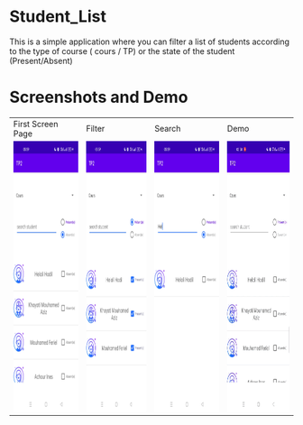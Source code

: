 # Student_List
This is a simple application where you can filter a list of students according to the type of course ( cours / TP) or the state of the student (Present/Absent)

# Screenshots and Demo

<table>
  <tr>
    <td>First Screen Page</td>
     <td>Filter</td>
     <td>Search </td>
     <td>Demo</td>
  </tr>
  <tr>
    <td><img src="./ScreenShot1.jpg" width=200 height=480></td>
    <td><img src="./ScreenShot2.jpg" width=200 height=480></td>
    <td><img src="./ScreenShot3.jpg" width=200 height=480></td>
    <td><img src="./Demo.gif" width=200 height=480></td>
    
  </tr>
 </table>
 

